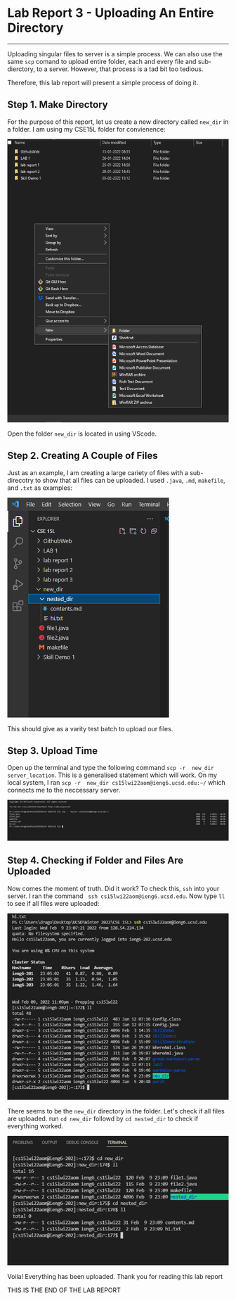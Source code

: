 # Lab Report 3 - Uploading An Entire Directory
---

Uploading singular files to server is a simple process. We can also use the same ```scp``` comand to upload entire folder, each and every file and sub-dierctory, to a server. However, that process is a tad bit too tedious. 

Therefore, this lab report will present a simple process of doing it.

## Step 1. Make Directory

For the purpose of this report, let us create a new directory called ```new_dir``` in a folder. I am using my CSE15L folder for convienence:

![step1](../images/lab_report_3/step_1.png)

Open the folder ```new_dir``` is located in using VScode.

## Step 2. Creating A Couple of Files

Just as an example, I am creating a large cariety of files with a sub-direcotry to show that all files can be uploaded. I used ```.java```, ```.md```, ```makefile```, and ```.txt``` as examples:

![step2](../images/lab_report_3/step_2.png)

This should give as a varity test batch to upload our files.

## Step 3. Upload Time

Open up the terminal and type the following command ```scp -r  new_dir server_location```. This is a generalised statement which will work. On my local system, I ran ```scp -r  new_dir cs15lwi22aom@ieng6.ucsd.edu:~/``` which connects me to the neccessary server.

![step3](../images/lab_report_3/step_3.png)

## Step 4. Checking if Folder and Files Are Uploaded

Now comes the moment of truth. Did it work? To check this, ```ssh``` into your server. I ran the command ``` ssh cs15lwi22aom@ieng6.ucsd.edu```. Now type ```ll``` to see if all files were uploaded:

![step4](../images/lab_report_3/step_4.png)

There seems to be the ```new_dir``` directory in the folder. Let's check if all files are uploaded. run ```cd new_dir``` followd by ```cd nested_dir``` to check if everything worked.

![step5](../images/lab_report_3/step_5.png)

Voila! Everything has been uploaded. Thank you for reading this lab report

THIS IS THE END OF THE LAB REPORT
